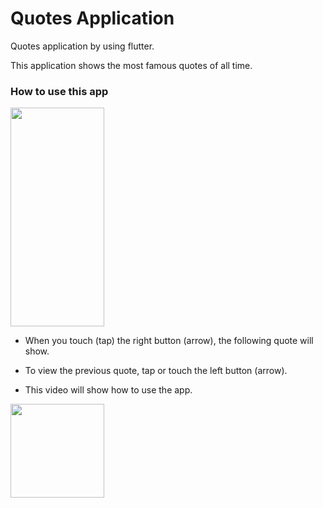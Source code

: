 # Quotes Application
Quotes application by using flutter.  

This application shows the most famous quotes of all time.

### How to use this app

<img src="https://github.com/user-attachments/assets/f13cf291-20a7-4c0d-872b-810ad0696a23" width="150" height="350">

- When you touch (tap) the right button (arrow), the following quote will show.

- To view the previous quote, tap or touch the left button (arrow).

- This video will show how to use the app.

 [<img src="https://github.com/user-attachments/assets/f13cf291-20a7-4c0d-872b-810ad0696a23" width="150" >](https://github.com/user-attachments/assets/ff8f2318-d9ab-4393-aeaa-1203b1ad3549)







